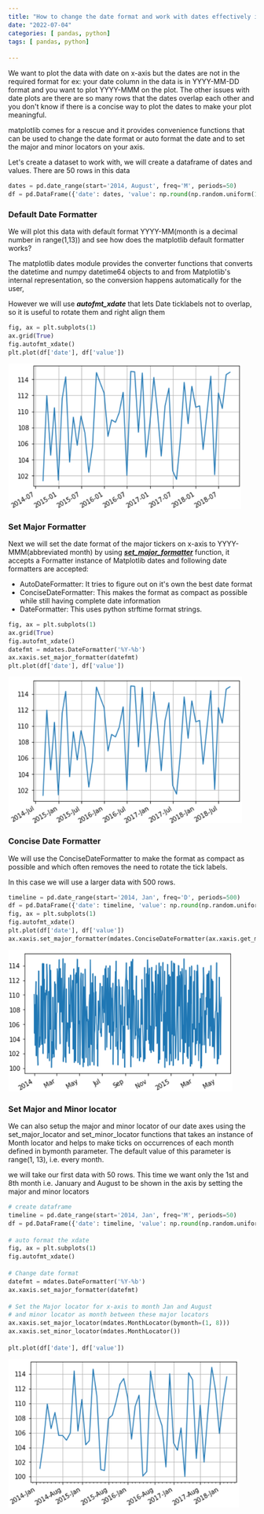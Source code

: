 ```yaml
---
title: "How to change the date format and work with dates effectively in Matplotlib"
date: "2022-07-04"
categories: [ pandas, python]
tags: [ pandas, python]

---
```


We want to plot the data with date on x-axis but the dates are not in the required format for ex: your date column in the data is in YYYY-MM-DD format and you want to plot YYYY-MMM on the plot. The other issues with date plots are there are so many rows that the dates overlap each other and you don't know if there is a concise way to plot the dates to make your plot meaningful. 

matplotlib comes for a rescue and it provides convenience functions that can be used to change the date format or auto format the date and to set the major and minor locators on your axis.

Let's create a dataset to work with, we will create a dataframe of dates and values. There are 50 rows in this data

```python
dates = pd.date_range(start='2014, August', freq='M', periods=50)
df = pd.DataFrame({'date': dates, 'value': np.round(np.random.uniform(100,115,50),2)})
```

### **Default Date Formatter**

We will plot this data with default format YYYY-MM(month is a decimal number in range(1,13)) and see how does the matplotlib default formatter works? 

The matplotlib dates module provides the converter functions that converts the datetime and numpy datetime64 objects to and from Matplotlib's internal representation, so the conversion happens automatically for the user, 

However we will use ***autofmt_xdate***  that lets Date ticklabels not to overlap, so it is useful to rotate them and right align them

```python
fig, ax = plt.subplots(1)
ax.grid(True)
fig.autofmt_xdate()
plt.plot(df['date'], df['value'])
```

![matplotlib-change-date-format](/images/2022/07/matplot_date_format_1.png)

### **Set Major Formatter**

Next we will set the date format of the major tickers on x-axis to YYYY-MMM(abbreviated month) by using ***[set_major_formatter](https://matplotlib.org/3.3.4/api/_as_gen/matplotlib.axis.Axis.set_major_formatter.html?highlight=set_major_formatter#matplotlib.axis.Axis.set_major_formatter)*** function, it accepts a Formatter instance of Matplotlib dates and following date formatters are accepted:

- AutoDateFormatter: It tries to figure out on it's own the best date format
- ConciseDateFormatter: This makes the format as compact as possible while still having complete date information
- DateFormatter: This uses  python strftime format strings.

```python
fig, ax = plt.subplots(1)
ax.grid(True)
fig.autofmt_xdate()
datefmt = mdates.DateFormatter('%Y-%b')
ax.xaxis.set_major_formatter(datefmt)
plt.plot(df['date'], df['value'])
```

![bar_plot_value_label](/images/2022/07/matplot_date_format_2.png)

### **Concise Date Formatter**

We will use the ConciseDateFormatter to make the format as compact as possible and which often removes the need to rotate the tick labels. 

In this case we will use a larger data with 500 rows.

```python
timeline = pd.date_range(start='2014, Jan', freq='D', periods=500)
df = pd.DataFrame({'date': timeline, 'value': np.round(np.random.uniform(100,115,500),2)})
fig, ax = plt.subplots(1)
fig.autofmt_xdate()
plt.plot(df['date'], df['value'])
ax.xaxis.set_major_formatter(mdates.ConciseDateFormatter(ax.xaxis.get_major_locator()))
```

![bar_plot_value_label](/images/2022/07/matplot_date_format_3.png)

### **Set Major and Minor locator** 

We can also setup the major and minor locator of our date axes using the set_major_locator and set_minor_locator functions that takes an instance of Month locator and helps to make ticks on occurrences of each month defined in bymonth parameter. The default value of this parameter is range(1, 13), i.e. every month. 

we will take our first data with 50 rows. This time we want only the 1st and 8th month i.e. January and August to be shown in the axis by setting the major and minor locators 

```python
# create dataframe
timeline = pd.date_range(start='2014, Jan', freq='M', periods=50)
df = pd.DataFrame({'date': timeline, 'value': np.round(np.random.uniform(100,115,50),2)})

# auto format the xdate
fig, ax = plt.subplots(1)
fig.autofmt_xdate()

# Change date format
datefmt = mdates.DateFormatter('%Y-%b')
ax.xaxis.set_major_formatter(datefmt)

# Set the Major locator for x-axis to month Jan and August
# and minor locator as month between these major locators
ax.xaxis.set_major_locator(mdates.MonthLocator(bymonth=(1, 8)))
ax.xaxis.set_minor_locator(mdates.MonthLocator())

plt.plot(df['date'], df['value'])
```

![bar_plot_value_label](/images/2022/07/matplot_date_format_4.png)